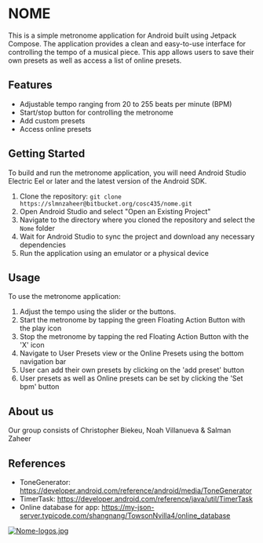 # NOME

This is a simple metronome application for Android built using Jetpack Compose. The application provides a clean and easy-to-use interface for controlling the tempo of a musical piece. This app allows users to save their own presets as well as access a list of online presets.

## Features

- Adjustable tempo ranging from 20 to 255 beats per minute (BPM)
- Start/stop button for controlling the metronome
- Add custom presets
- Access online presets

## Getting Started

To build and run the metronome application, you will need Android Studio Electric Eel or later and the latest version of the Android SDK.

1. Clone the repository: `git clone https://slmnzaheer@bitbucket.org/cosc435/nome.git`
2. Open Android Studio and select "Open an Existing Project"
3. Navigate to the directory where you cloned the repository and select the `Nome` folder
4. Wait for Android Studio to sync the project and download any necessary dependencies
5. Run the application using an emulator or a physical device

## Usage

To use the metronome application:

1. Adjust the tempo using the slider or the buttons.
2. Start the metronome by tapping the green Floating Action Button with the play icon
3. Stop the metronome by tapping the red Floating Action Button with the 'X' icon
4. Navigate to User Presets view or the Online Presets using the bottom navigation bar
5. User can add their own presets by clicking on the 'add preset' button
6. User presets as well as Online presets can be set by clicking the 'Set bpm' button

## About us

Our group consists of Christopher Biekeu, Noah Villanueva & Salman Zaheer

## References

- ToneGenerator: https://developer.android.com/reference/android/media/ToneGenerator
- TimerTask: https://developer.android.com/reference/java/util/TimerTask
- Online database for app: https://my-json-server.typicode.com/shangnang/TowsonNvilla4/online_database



[![Nome-logos.jpg](https://i.postimg.cc/WzRh5BqD/Nome-logos.jpg)](https://postimg.cc/BLgS6wgs)